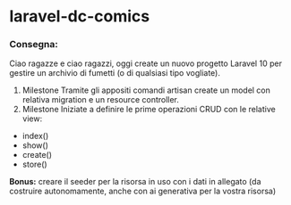 # laravel-dc-comics

### Consegna:
Ciao ragazze e ciao ragazzi, oggi create un nuovo progetto Laravel 10 per gestire un archivio di fumetti (o di qualsiasi tipo vogliate).
1. Milestone 
Tramite gli appositi comandi artisan create un model con relativa migration e un resource controller.
2. Milestone 
Iniziate a definire le prime operazioni CRUD con le relative view:
- index()
- show()
- create()
- store()

<strong>Bonus:</strong> creare il seeder per la risorsa in uso con i dati in allegato (da costruire autonomamente, anche con ai generativa per la vostra risorsa)
